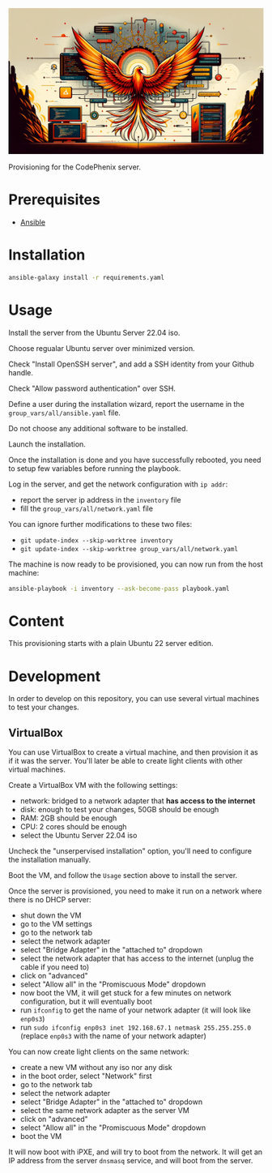<p align="center">
  <img src="images/banner.png" width="600" />
</p>

Provisioning for the CodePhenix server.

# Prerequisites

- [Ansible](https://docs.ansible.com/ansible/latest/installation_guide/intro_installation.html#control-node-requirements)

# Installation

```bash
ansible-galaxy install -r requirements.yaml
```

# Usage

Install the server from the Ubuntu Server 22.04 iso.

Choose regualar Ubuntu server over minimized version.

Check "Install OpenSSH server", and add a SSH identity from your Github handle.

Check "Allow password authentication" over SSH.

Define a user during the installation wizard, report the username in the `group_vars/all/ansible.yaml` file.

Do not choose any additional software to be installed.

Launch the installation.

Once the installation is done and you have successfully rebooted, you need to setup few variables before running the playbook.

Log in the server, and get the network configuration with `ip addr`:
- report the server ip address in the `inventory` file
- fill the `group_vars/all/network.yaml` file

You can ignore further modifications to these two files:
- `git update-index --skip-worktree inventory`
- `git update-index --skip-worktree group_vars/all/network.yaml`

The machine is now ready to be provisioned, you can now run from the host machine:

```bash
ansible-playbook -i inventory --ask-become-pass playbook.yaml
```

# Content

This provisioning starts with a plain Ubuntu 22 server edition.

# Development

In order to develop on this repository, you can use several virtual machines to test your changes.

## VirtualBox

You can use VirtualBox to create a virtual machine, and then provision it as if it was the server.
You'll later be able to create light clients with other virtual machines.

Create a VirtualBox VM with the following settings:
- network: bridged to a network adapter that **has access to the internet**
- disk: enough to test your changes, 50GB should be enough
- RAM: 2GB should be enough
- CPU: 2 cores should be enough
- select the Ubuntu Server 22.04 iso

Uncheck the "unserpervised installation" option, you'll need to configure the installation manually.

Boot the VM, and follow the `Usage` section above to install the server.

Once the server is provisioned, you need to make it run on a network where there is no DHCP server:
- shut down the VM
- go to the VM settings
- go to the network tab
- select the network adapter
- select "Bridge Adapter" in the "attached to" dropdown
- select the network adapter that has access to the internet (unplug the cable if you need to)
- click on "advanced"
- select "Allow all" in the "Promiscuous Mode" dropdown
- now boot the VM, it will get stuck for a few minutes on network configuration, but it will eventually boot
- run `ifconfig` to get the name of your network adapter (it will look like `enp0s3`)
- run `sudo ifconfig enp0s3 inet 192.168.67.1 netmask 255.255.255.0` (replace `enp0s3` with the name of your network adapter)

You can now create light clients on the same network:
- create a new VM without any iso nor any disk
- in the boot order, select "Network" first
- go to the network tab
- select the network adapter
- select "Bridge Adapter" in the "attached to" dropdown
- select the same network adapter as the server VM
- click on "advanced"
- select "Allow all" in the "Promiscuous Mode" dropdown
- boot the VM

It will now boot with iPXE, and will try to boot from the network. It will get an IP address from the server `dnsmasq` service, and will boot from the server.

